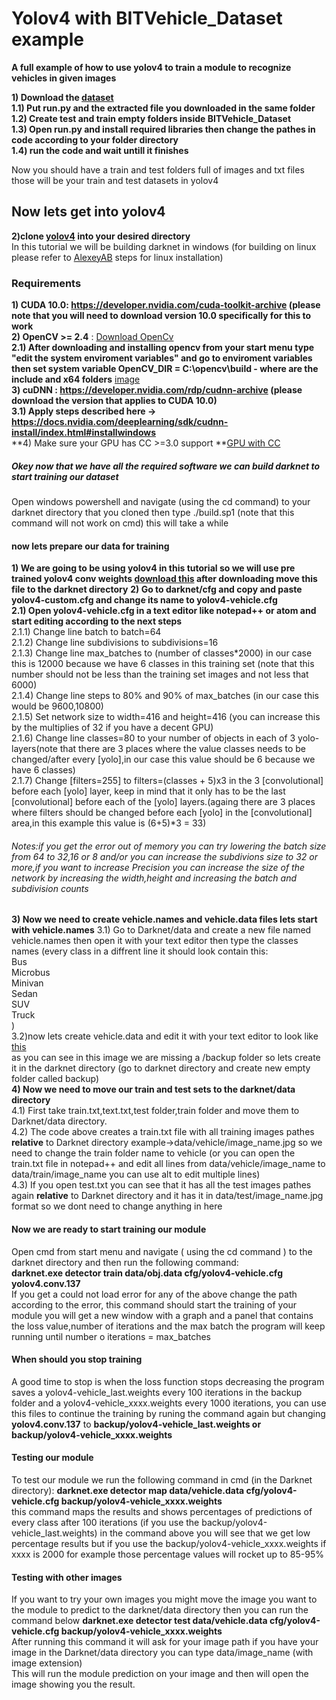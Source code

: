 # Yolov4 with BITVehicle_Dataset example
**A full example of how to use yolov4 to train a module to recognize vehicles in given images**

**1) Download the [dataset](https://drive.google.com/file/d/1suu7qXFQVPYL4hPOX_fbqSn35VQI2iH2/view?usp=sharing)**  
**1.1) Put run.py and the extracted file you downloaded in the same folder**  
**1.2) Create test and train empty folders inside BITVehicle_Dataset**  
**1.3) Open run.py and install required libraries then change the pathes in code according to your folder directory**  
**1.4) run the code and wait untill it finishes**  
  
Now you should have a train and test folders full of images and txt files those will be your train and test datasets in yolov4

## Now lets get into yolov4

**2)clone [yolov4](https://github.com/AlexeyAB/darknet#yolo-v4-and-yolo-v3v2-for-windows-and-linux) into your desired directory**  
In this tutorial we will be building darknet in windows (for building on linux please refer to [AlexeyAB](https://github.com/AlexeyAB/darknet#yolo-v4-and-yolo-v3v2-for-windows-and-linux) steps for linux installation)

### Requirements

**1) CUDA 10.0: https://developer.nvidia.com/cuda-toolkit-archive (please note that you will need to download version 10.0 specifically for this to work**  
**2) OpenCV >= 2.4** : [Download OpenCv](https://opencv.org/releases/)  
**2.1) After downloading and installing opencv from your start menu type "edit the system enviroment variables" and go to enviroment variables then set system variable OpenCV_DIR = C:\opencv\build - where are the include and x64 folders** [image](https://user-images.githubusercontent.com/4096485/53249516-5130f480-36c9-11e9-8238-a6e82e48c6f2.png)  
**3) cuDNN : https://developer.nvidia.com/rdp/cudnn-archive (please download the version that applies to CUDA 10.0)**  
**3.1) Apply steps described here -> https://docs.nvidia.com/deeplearning/sdk/cudnn-install/index.html#installwindows**  
**4) Make sure your GPU has CC >=3.0 support **[GPU with CC](https://en.wikipedia.org/wiki/CUDA#GPUs_supported)

##### Okey now that we have all the required software we can build darknet to start training our dataset  
Open windows powershell and navigate (using the cd command) to your darknet directory that you cloned then type ./build.sp1 (note that this command will not work on cmd) this will take a while 

#### now lets prepare our data for training  

**1) We are going to be using yolov4 in this tutorial so we will use pre trained yolov4 conv weights [download this](https://drive.google.com/open?id=1JKF-bdIklxOOVy-2Cr5qdvjgGpmGfcbp) after downloading move this file to the darknet directory**
**2) Go to darknet/cfg and copy and paste yolov4-custom.cfg and change its name to yolov4-vehicle.cfg**  
**2.1) Open yolov4-vehicle.cfg in a text editor like notepad++ or atom and start editing according to the next steps**  
  2.1.1) Change line batch to batch=64  
  2.1.2) Change line subdivisions to subdivisions=16  
  2.1.3) Change line max_batches to (number of classes*2000) in our case this is 12000 because we have 6 classes in this training set (note that this number should not be less than the training set images and not less that 6000)  
  2.1.4) Change line steps to 80% and 90% of max_batches (in our case this would be 9600,10800)  
  2.1.5) Set network size to width=416 and height=416 (you can increase this by the multiplies of 32 if you have a decent GPU)  
  2.1.6) Change line classes=80 to your number of objects in each of 3 yolo-layers(note that there are 3 places where the value classes needs to be changed/after every [yolo],in our case this value should be 6 because we have 6 classes)  
  2.1.7) Change [filters=255] to filters=(classes + 5)x3 in the 3 [convolutional] before each [yolo] layer, keep in mind that it only has to be the last [convolutional] before each of the [yolo] layers.(againg there are 3 places where filters should be changed before each [yolo] in the [convolutional] area,in this example this value is (6+5)*3 = 33)  
  ###### Notes:if you get the error out of memory you can try lowering the batch size from 64 to 32,16 or 8 and/or you can increase the subdivions size to 32 or more,if you want to increase Precision you can increase the size of the network by increasing the width,height and increasing the batch and subdivision counts
  **3) Now we need to create vehicle.names and vehicle.data files lets start with vehicle.names**
    3.1) Go to Darknet/data and create a new file named vehicle.names then open it with your text editor then type the classes names (every class in a diffrent line it should look contain this:  
Bus  
Microbus  
Minivan  
Sedan  
SUV  
Truck  
)  
  3.2)now lets create vehicle.data and edit it with your text editor to look like [this](https://photos.app.goo.gl/yn3gWrJpWVU92uGZ6)  
  as you can see in this image we are missing a /backup folder so lets create it in the darknet directory (go to darknet directory and create new empty folder called backup)  
**4) Now we need to move our train and test sets to the darknet/data directory**  
  4.1) First take train.txt,text.txt,test folder,train folder and move them to Darknet/data directory.  
  4.2) The code above creates a train.txt file with all training images pathes **relative** to Darknet directory example->data/vehicle/image_name.jpg so we need to change the train folder name to vehicle (or you can open the train.txt file in notepad++ and edit all lines from data/vehicle/image_name to data/train/image_name you can use alt to edit multiple lines)  
  4.3) If you open test.txt you can see that it has all the test images pathes again **relative** to Darknet directory and it has it in data/test/image_name.jpg format so we dont need to change anything in here  
  #### Now we are ready to start training our module  
  Open cmd from start menu and navigate ( using the cd command ) to the darknet directory and then run the following command:  
  **darknet.exe detector train data/obj.data cfg/yolov4-vehicle.cfg yolov4.conv.137**  
  If you get a could not load error for any of the above change the path according to the error, this command should start the training of your module you will get a new window with a graph and a panel that contains the loss value,number of iterations and the max batch the program will keep running until number o iterations = max_batches  
  #### When should you stop training  
  A good time to stop is when the loss function stops decreasing the program saves a yolov4-vehicle_last.weights every 100 iterations in the backup folder and a yolov4-vehicle_xxxx.weights every 1000 iterations, you can use this files to continue the training by runing the command again but changing **yolov4.conv.137** to **backup/yolov4-vehicle_last.weights or backup/yolov4-vehicle_xxxx.weights**  
  #### Testing our module
  To test our module we run the following command in cmd (in the Darknet directory):
  **darknet.exe detector map data/vehicle.data cfg/yolov4-vehicle.cfg backup/yolov4-vehicle_xxxx.weights**  
  this command maps the results and shows percentages of predictions of every class after 100 iterations (if you use the backup/yolov4-vehicle_last.weights) in the command above you will see that we get low percentage results but if you use the backup/yolov4-vehicle_xxxx.weights if xxxx is 2000 for example those percentage values will rocket up to 85-95%  
  #### Testing with other images  
  If you want to try your own images you might move the image you want to the module to predict to the darknet/data directory then you can run the command below 
  **darknet.exe detector test data/vehicle.data cfg/yolov4-vehicle.cfg backup/yolov4-vehicle_xxxx.weights**  
  After running this command it will ask for your image path if you have your image in the Darknet/data directory you can type data/image_name (with image extension)  
  This will run the module prediction on your image and then will open the image showing you the result.
  
   
